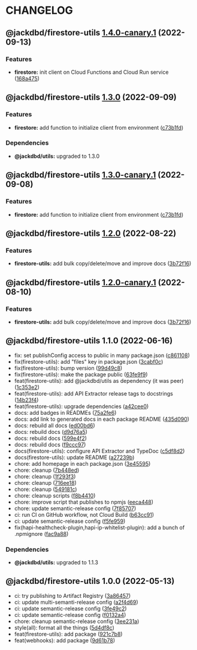 # CHANGELOG

## @jackdbd/firestore-utils [1.4.0-canary.1](https://github.com/jackdbd/calderone/compare/@jackdbd/firestore-utils@1.3.0...@jackdbd/firestore-utils@1.4.0-canary.1) (2022-09-13)


### Features

* **firestore:** init client on Cloud Functions and Cloud Run service ([168a475](https://github.com/jackdbd/calderone/commit/168a475d4294e1111653c64a6bf6e42473ba5753))

## @jackdbd/firestore-utils [1.3.0](https://github.com/jackdbd/calderone/compare/@jackdbd/firestore-utils@1.2.0...@jackdbd/firestore-utils@1.3.0) (2022-09-09)


### Features

* **firestore:** add function to initialize client from environment ([c73b1fd](https://github.com/jackdbd/calderone/commit/c73b1fd2ce2e59399afa4e8dba844f688c07cdb1))



### Dependencies

* **@jackdbd/utils:** upgraded to 1.3.0

## @jackdbd/firestore-utils [1.3.0-canary.1](https://github.com/jackdbd/calderone/compare/@jackdbd/firestore-utils@1.2.0...@jackdbd/firestore-utils@1.3.0-canary.1) (2022-09-08)


### Features

* **firestore:** add function to initialize client from environment ([c73b1fd](https://github.com/jackdbd/calderone/commit/c73b1fd2ce2e59399afa4e8dba844f688c07cdb1))

## @jackdbd/firestore-utils [1.2.0](https://github.com/jackdbd/calderone/compare/@jackdbd/firestore-utils@1.1.0...@jackdbd/firestore-utils@1.2.0) (2022-08-22)


### Features

* **firestore-utils:** add bulk copy/delete/move and improve docs ([3b72f16](https://github.com/jackdbd/calderone/commit/3b72f16f2a30ce9541bdca80a306d5aae725c18e))

## @jackdbd/firestore-utils [1.2.0-canary.1](https://github.com/jackdbd/calderone/compare/@jackdbd/firestore-utils@1.1.0...@jackdbd/firestore-utils@1.2.0-canary.1) (2022-08-10)


### Features

* **firestore-utils:** add bulk copy/delete/move and improve docs ([3b72f16](https://github.com/jackdbd/calderone/commit/3b72f16f2a30ce9541bdca80a306d5aae725c18e))

## @jackdbd/firestore-utils 1.1.0 (2022-06-16)

* fix: set publishConfig access to public in many package.json ([c861108](https://github.com/jackdbd/calderone/commit/c861108))
* fix(firestore-utils): add "files" key in package.json ([3cabf0c](https://github.com/jackdbd/calderone/commit/3cabf0c))
* fix(firestore-utils): bump version ([99d49c8](https://github.com/jackdbd/calderone/commit/99d49c8))
* fix(firestore-utils): make the package public ([63fe9f9](https://github.com/jackdbd/calderone/commit/63fe9f9))
* feat(firestore-utils): add @jackdbd/utils as dependency (it was peer) ([1c353e2](https://github.com/jackdbd/calderone/commit/1c353e2))
* feat(firestore-utils): add API Extractor release tags to docstrings ([14b23f4](https://github.com/jackdbd/calderone/commit/14b23f4))
* feat(firestore-utils): upgrade dependencies ([a42cee0](https://github.com/jackdbd/calderone/commit/a42cee0))
* docs: add badges in READMEs ([75a2fe6](https://github.com/jackdbd/calderone/commit/75a2fe6))
* docs: add link to generated docs in each package README ([435d090](https://github.com/jackdbd/calderone/commit/435d090))
* docs: rebuild all docs ([ed00bd6](https://github.com/jackdbd/calderone/commit/ed00bd6))
* docs: rebuild docs ([d9d76a5](https://github.com/jackdbd/calderone/commit/d9d76a5))
* docs: rebuild docs ([599e4f2](https://github.com/jackdbd/calderone/commit/599e4f2))
* docs: rebuild docs ([f9ccc97](https://github.com/jackdbd/calderone/commit/f9ccc97))
* docs(firestore-utils): configure API Extractor and TypeDoc ([c5df8d2](https://github.com/jackdbd/calderone/commit/c5df8d2))
* docs(firestore-utils): update README ([a27239b](https://github.com/jackdbd/calderone/commit/a27239b))
* chore: add homepage in each package.json ([3e45595](https://github.com/jackdbd/calderone/commit/3e45595))
* chore: cleanup ([7b448ed](https://github.com/jackdbd/calderone/commit/7b448ed))
* chore: cleanup ([1f293f3](https://github.com/jackdbd/calderone/commit/1f293f3))
* chore: cleanup ([716ee18](https://github.com/jackdbd/calderone/commit/716ee18))
* chore: cleanup ([549181c](https://github.com/jackdbd/calderone/commit/549181c))
* chore: cleanup scripts ([f8b4410](https://github.com/jackdbd/calderone/commit/f8b4410))
* chore: improve script that publishes to npmjs ([eeca448](https://github.com/jackdbd/calderone/commit/eeca448))
* chore: update semantic-release config ([7f85707](https://github.com/jackdbd/calderone/commit/7f85707))
* ci: run CI on GitHub workflow, not Cloud Build ([b63cc91](https://github.com/jackdbd/calderone/commit/b63cc91))
* ci: update semantic-release config ([f5fe959](https://github.com/jackdbd/calderone/commit/f5fe959))
* fix(hapi-healthcheck-plugin,hapi-ip-whitelist-plugin): add a bunch of .npmignore ([fac9a88](https://github.com/jackdbd/calderone/commit/fac9a88))





### Dependencies

* **@jackdbd/utils:** upgraded to 1.1.3

## @jackdbd/firestore-utils 1.0.0 (2022-05-13)

* ci: try publishing to Artifact Registry ([3a86457](https://github.com/jackdbd/calderone/commit/3a86457))
* ci: update multi-semanti-release config ([a2f4d69](https://github.com/jackdbd/calderone/commit/a2f4d69))
* ci: update semantic-release config ([3fe49c2](https://github.com/jackdbd/calderone/commit/3fe49c2))
* ci: update semantic-release config ([f0132a4](https://github.com/jackdbd/calderone/commit/f0132a4))
* chore: cleanup semantic-release config ([3ee231a](https://github.com/jackdbd/calderone/commit/3ee231a))
* style(all): format all the things ([5d4df8c](https://github.com/jackdbd/calderone/commit/5d4df8c))
* feat(firestore-utils): add package ([921c7b8](https://github.com/jackdbd/calderone/commit/921c7b8))
* feat(webhooks): add package ([9d61b78](https://github.com/jackdbd/calderone/commit/9d61b78))
